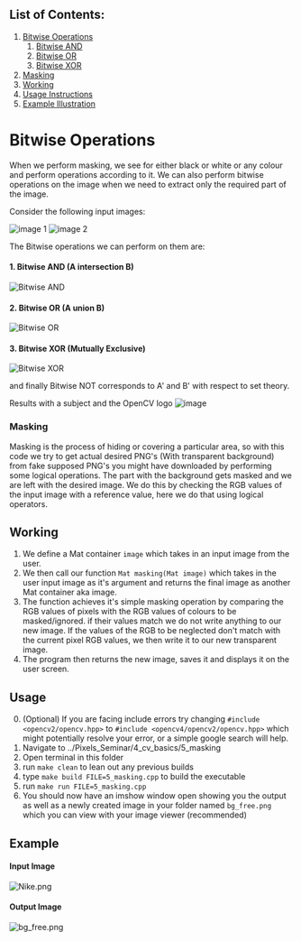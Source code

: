 ## List of Contents:
1. [Bitwise Operations](#Bitwise-Operations)
    1. [Bitwise AND](#1.-Bitwise-AND-(A-intersection-B))
    2. [Bitwise OR](#2.-Bitwise-OR-(A-union-B))
    3. [Bitwise XOR](#3.-Bitwise-XOR-(Mutually-Exclusive))
2. [Masking](#Masking)
3. [Working](#Working)
4. [Usage Instructions](#Usage)
5. [Example Illustration](#Example)


# Bitwise Operations
When we perform masking, we see for either black or white or any colour and perform operations according to it. We can also perform bitwise operations on the image when we need to extract only the required part of the image.

Consider the following input images:  


![image 1](https://user-images.githubusercontent.com/99654265/227601983-c6f6d6f5-eb45-4ab7-8cb4-90f5f0473a7b.png)
![image 2](https://user-images.githubusercontent.com/99654265/227602241-5a8c4194-9b94-4232-8f62-102255c7edc6.png)

The Bitwise operations we can perform on them are:
#### 1. Bitwise AND (A intersection B)  
![Bitwise AND](https://user-images.githubusercontent.com/99654265/227602694-a658aa5a-5f25-4054-8179-70bb0b09aeb6.png)

#### 2. Bitwise OR (A union B)  
![Bitwise OR](https://user-images.githubusercontent.com/99654265/227602846-882d276a-54db-4297-a3a4-b1fcb37734de.png)

#### 3. Bitwise XOR (Mutually Exclusive)  
![Bitwise XOR](https://user-images.githubusercontent.com/99654265/227610937-ed4dcb0c-3b9a-464c-8315-48e91a9777ea.png)

and finally Bitwise NOT corresponds to A' and B' with respect to set theory.

Results with a subject and the OpenCV logo
![image](https://user-images.githubusercontent.com/99654265/227612770-bf40900d-2a7c-4bda-a7ef-2a730ba3a706.png)



### Masking
Masking is the process of hiding or covering a particular area, so with this code we try to get actual desired PNG's (With transparent background) from fake supposed PNG's you might have downloaded by performing some logical operations. The part with the background gets masked and we are left with the desired image.
We do this by checking the RGB values of the input image with a reference value, here we do that using logical operators.

## Working
1. We define a Mat container ```image``` which takes in an input image from the user.
2. We then call our function ```Mat masking(Mat image)``` which takes in the user input image as it's argument and returns the final image as another Mat container aka image.
3. The function achieves it's simple masking operation by comparing the RGB values of pixels with the RGB values of colours to be masked/ignored.
if their values match we do not write anything to our new image.
If the values of the RGB to be neglected don't match with the current pixel RGB values, we then write it to our new transparent image.
4. The program then returns the new image, saves it and displays it on the user screen.

## Usage
0. (Optional) If you are facing include errors try changing ```#include <opencv2/opencv.hpp>``` to ```#include <opencv4/opencv2/opencv.hpp>```    which might potentially resolve your error, or a simple google search will help.
1. Navigate to ../Pixels_Seminar/4_cv_basics/5_masking
2. Open terminal in this folder
3. run   ```make clean``` to lean out any previous builds
4. type ```make build FILE=5_masking.cpp``` to build the executable
5. run ```make run FILE=5_masking.cpp```
6. You should now have an imshow window open showing you the output as well as a newly created image in your folder named ```bg_free.png``` which you can view with your image viewer (recommended) 


## Example
#### Input Image
![Nike.png](https://i.imgur.com/aX8x8QT.png "nike.png")

#### Output Image
![bg_free.png](https://i.imgur.com/xJvIrrn.png "bg_free.png")